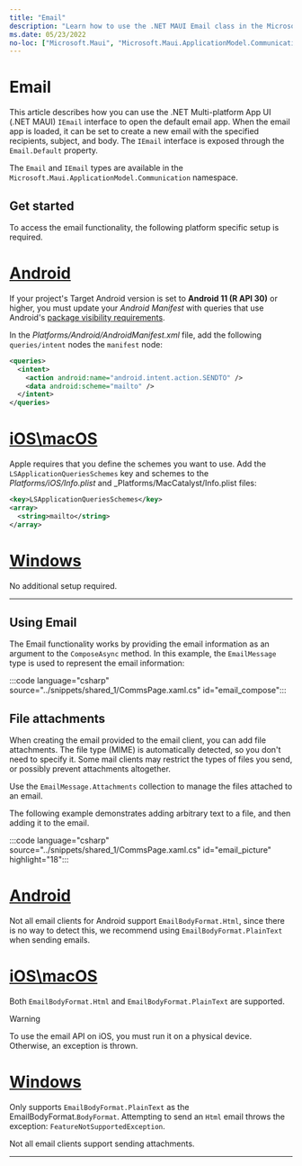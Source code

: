 ```yaml
---
title: "Email"
description: "Learn how to use the .NET MAUI Email class in the Microsoft.Maui.ApplicationModel.Communication namespace to open the default email application. The subject, body, and recipients of an email can be set."
ms.date: 05/23/2022
no-loc: ["Microsoft.Maui", "Microsoft.Maui.ApplicationModel.Communication"]
---
```


# Email

This article describes how you can use the .NET Multi-platform App UI (.NET MAUI) `IEmail` interface to open the default email app. When the email app is loaded, it can be set to create a new email with the specified recipients, subject, and body. The `IEmail` interface is exposed through the `Email.Default` property.

The `Email` and `IEmail` types are available in the `Microsoft.Maui.ApplicationModel.Communication` namespace.

## Get started

To access the email functionality, the following platform specific setup is required.

<!-- markdownlint-disable MD025 -->
# [Android](#tab/android)

If your project's Target Android version is set to **Android 11 (R API 30)** or higher, you must update your _Android Manifest_ with queries that use Android's [package visibility requirements](https://developer.android.com/preview/privacy/package-visibility).

In the _Platforms/Android/AndroidManifest.xml_ file, add the following `queries/intent` nodes the `manifest` node:

```xml
<queries>
  <intent>
    <action android:name="android.intent.action.SENDTO" />
    <data android:scheme="mailto" />
  </intent>
</queries>
```

# [iOS\macOS](#tab/ios)

Apple requires that you define the schemes you want to use. Add the `LSApplicationQueriesSchemes` key and schemes to the _Platforms/iOS/Info.plist_ and _Platforms/MacCatalyst/Info.plist files:

```xml
<key>LSApplicationQueriesSchemes</key>
<array>
  <string>mailto</string>
</array>
```

# [Windows](#tab/windows)

No additional setup required.

-----
<!-- markdownlint-enable MD025 -->

## Using Email

The Email functionality works by providing the email information as an argument to the `ComposeAsync` method. In this example, the `EmailMessage` type is used to represent the email information:

:::code language="csharp" source="../snippets/shared_1/CommsPage.xaml.cs" id="email_compose":::

## File attachments

When creating the email provided to the email client, you can add file attachments. The file type (MIME) is automatically detected, so you don't need to specify it. Some mail clients may restrict the types of files you send, or possibly prevent attachments altogether.

Use the `EmailMessage.Attachments` collection to manage the files attached to an email.

The following example demonstrates adding arbitrary text to a file, and then adding it to the email.

:::code language="csharp" source="../snippets/shared_1/CommsPage.xaml.cs" id="email_picture" highlight="18":::

<!-- markdownlint-disable MD025 -->
<!-- markdownlint-disable MD024 -->
# [Android](#tab/android)

Not all email clients for Android support `EmailBodyFormat.Html`, since there is no way to detect this, we recommend using `EmailBodyFormat.PlainText` when sending emails.

# [iOS\macOS](#tab/ios)

Both `EmailBodyFormat.Html` and `EmailBodyFormat.PlainText` are supported.

> [!WARNING]
> To use the email API on iOS, you must run it on a physical device. Otherwise, an exception is thrown.

# [Windows](#tab/windows)

Only supports `EmailBodyFormat.PlainText` as the EmailBodyFormat.`BodyFormat`. Attempting to send an `Html` email throws the exception: `FeatureNotSupportedException`.

Not all email clients support sending attachments. <!-- For more information, see [Sending emails](/windows/uwp/contacts-and-calendar/sending-email).-->

-----
<!-- markdownlint-enable MD024 -->
<!-- markdownlint-enable MD025 -->
